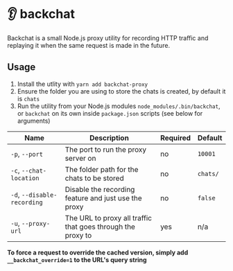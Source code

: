 # :ear: backchat

Backchat is a small Node.js proxy utility for recording HTTP traffic and replaying it when the same request is made in the future.

## Usage
1. Install the utlity with `yarn add backchat-proxy`
2. Ensure the folder you are using to store the chats is created, by default it is `chats`
3. Run the utility from your Node.js modules `node_modules/.bin/backchat`, or `backchat` on its own inside `package.json` scripts (see below for arguments)

| Name                        | Description                                                 | Required | Default  |
|-----------------------------|-------------------------------------------------------------|----------|----------|
| `-p`, `--port`              | The port to run the proxy server on                         | no       | `10001`  |
| `-c`, `--chat-location`     | The folder path for the chats to be stored                  | no       | `chats/` |
| `-d`, `--disable-recording` | Disable the recording feature and just use the proxy        | no       | `false`  |
| `-u`, `--proxy-url`         | The URL to proxy all traffic that goes through the proxy to | yes      | n/a      |

**To force a request to override the cached version, simply add `__backchat_override=1` to the URL's query string**